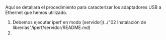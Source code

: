Aquí se detallará el procedimiento para caracterizar los adaptadores USB a Ethernet que hemos utilizado. 

1. Debemos ejecutar iperf en modo [servidor](../"02 Instalación de librerías"/iperf/servidor/README.md)
2. 

